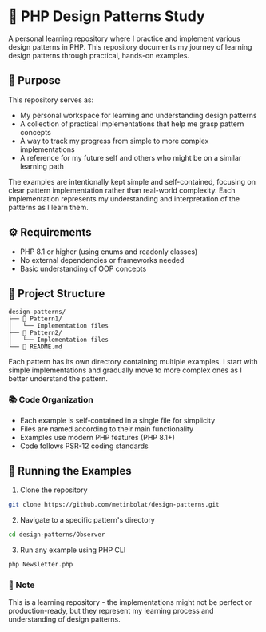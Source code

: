 # 🎯 PHP Design Patterns Study

A personal learning repository where I practice and implement various design patterns in PHP. This repository documents my journey of learning design patterns through practical, hands-on examples.

## 🎯 Purpose

This repository serves as:

- My personal workspace for learning and understanding design patterns
- A collection of practical implementations that help me grasp pattern concepts
- A way to track my progress from simple to more complex implementations
- A reference for my future self and others who might be on a similar learning path

The examples are intentionally kept simple and self-contained, focusing on clear pattern implementation rather than real-world complexity. Each implementation represents my understanding and interpretation of the patterns as I learn them.

## ⚙️ Requirements

- PHP 8.1 or higher (using enums and readonly classes)
- No external dependencies or frameworks needed
- Basic understanding of OOP concepts

## 📁 Project Structure

```
design-patterns/
├── 📂 Pattern1/
│   └── Implementation files
├── 📂 Pattern2/
│   └── Implementation files
└── 📝 README.md
```

Each pattern has its own directory containing multiple examples. I start with simple implementations and gradually move to more complex ones as I better understand the pattern.

### 📚 Code Organization

- Each example is self-contained in a single file for simplicity
- Files are named according to their main functionality
- Examples use modern PHP features (PHP 8.1+)
- Code follows PSR-12 coding standards

## 🚀 Running the Examples

1. Clone the repository

```bash
git clone https://github.com/metinbolat/design-patterns.git
```

2. Navigate to a specific pattern's directory

```bash
cd design-patterns/Observer
```

3. Run any example using PHP CLI

```bash
php Newsletter.php
```

### 📝 Note

This is a learning repository - the implementations might not be perfect or production-ready, but they represent my learning process and understanding of design patterns.
